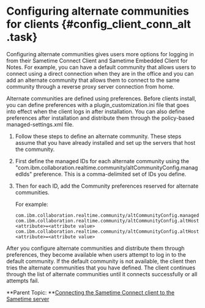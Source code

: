 # Configuring alternate communities for clients {#config_client_conn_alt .task}

Configuring alternate communities gives users more options for logging in from their Sametime Connect Client and Sametime Embedded Client for Notes. For example, you can have a default community that allows users to connect using a direct connection when they are in the office and you can add an alternate community that allows them to connect to the same community through a reverse proxy server connection from home.

Alternate communities are defined using preferences. Before clients install, you can define preferences with a plugin\_customization.ini file that goes into effect when the client logs in after installation. You can also define preferences after installation and distribute them through the policy-based managed-settings.xml file.

1.  Follow these steps to define an alternate community. These steps assume that you have already installed and set up the servers that host the community.
2.  First define the managed IDs for each alternate community using the "com.ibm.collaboration.realtime.community/altCommunityConfig.managedIds" preference. This is a comma-delimited set of IDs you define.

3.  Then for each ID, add the Community preferences reserved for alternate communities.

    For example:

    ``` {#pre_iwj_pgn_1yb}
    com.ibm.collaboration.realtime.community/altCommunityConfig.managedIds=altHost1,altHost2
    com.ibm.collaboration.realtime.community/altCommunityConfig.altHost1.<attribute>=<attribute value>
    com.ibm.collaboration.realtime.community/altCommunityConfig.altHost2.<attribute>=<attribute value>
    ```


After you configure alternate communities and distribute them through preferences, they become available when users attempt to log in to the default community. If the default community is not available, the client then tries the alternate communities that you have defined. The client continues through the list of alternate communities until it connects successfully or all attempts fail.

**Parent Topic: **[Connecting the Sametime Connect client to the Sametime server](t_connect_clienttoserver.md)


